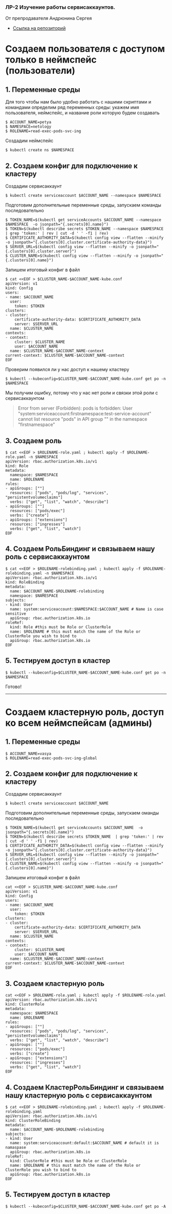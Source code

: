 ### ЛР-2 Изучение работы сервисаккаунтов. 

От препродавателя Андрюнина Сергея
- [Ссылка на репозиторий](https://github.com/hamnsk/k8s/blob/main/serviceaccount.md)

# Создаем пользователя с доступом только в неймспейс (пользователи)

## 1. Переменные среды
Для того чтобы нам было удобно работать с нашими скриптами и командами определим ряд переменных среды:
укажем имя пользователя, неймспейс, и название роли которую будем создавать

```shell script
$ ACCOUNT_NAME=petya
$ NAMESPACE=netology
$ ROLENAME=read-exec-pods-svc-ing
```

Создадим неймспейс

```shell script
$ kubectl create ns $NAMESPACE
```



## 2. Создаем конфиг для подключение к кластеру

Создадим сервисаккаунт

```shell script
$ kubectl create serviceaccount $ACCOUNT_NAME --namespace $NAMESPACE
```
 
Подготовим дополнительные переменные среды, запускаем команды последовательно

```shell script
$ TOKEN_NAME=$(kubectl get serviceAccounts $ACCOUNT_NAME --namespace $NAMESPACE  -o jsonpath="{.secrets[0].name}") 
$ TOKEN=$(kubectl describe secrets $TOKEN_NAME --namespace $NAMESPACE | grep 'token:' | rev | cut -d ' ' -f1 | rev)
$ CERTIFICATE_AUTHORITY_DATA=$(kubectl config view --flatten --minify -o jsonpath="{.clusters[0].cluster.certificate-authority-data}")
$ SERVER_URL=$(kubectl config view --flatten --minify -o jsonpath="{.clusters[0].cluster.server}")
$ CLUSTER_NAME=$(kubectl config view --flatten --minify -o jsonpath="{.clusters[0].name}")
```

Запишем итоговый конфиг в файл
```shell script
$ cat <<EOF > $CLUSTER_NAME-$ACCOUNT_NAME-kube.conf
apiVersion: v1
kind: Config
users:
- name: $ACCOUNT_NAME
  user:
    token: $TOKEN
clusters:
- cluster:
    certificate-authority-data: $CERTIFICATE_AUTHORITY_DATA    
    server: $SERVER_URL
  name: $CLUSTER_NAME
contexts:
- context:
    cluster: $CLUSTER_NAME
    user: $ACCOUNT_NAME
  name: $CLUSTER_NAME-$ACCOUNT_NAME-context
current-context: $CLUSTER_NAME-$ACCOUNT_NAME-context
EOF
```

Проверим появился ли у нас доступ к нашему кластеру

```shell script
$ kubectl --kubeconfig=$CLUSTER_NAME-$ACCOUNT_NAME-kube.conf get po -n $NAMESPACE
```
Мы получим ошибку, потому что у нас нет роли и связки этой роли с сервисаккаунтом

> Error from server (Forbidden): pods is forbidden: User "system:serviceaccount:firstnamespace:test-service-account" cannot list resource "pods" in API group "" in the namespace "firstnamespace"


## 3. Создаем роль

```shell script
$ cat <<EOF > $ROLENAME-role.yaml ; kubectl apply -f $ROLENAME-role.yaml -n $NAMESPACE
apiVersion: rbac.authorization.k8s.io/v1
kind: Role
metadata:
  namespace: $NAMESPACE
  name: $ROLENAME
rules:
- apiGroups: [""]
  resources: ["pods", "pods/log", "services", "persistentvolumeclaims"]
  verbs: ["get", "list", "watch", "describe"]
- apiGroups: [""]
  resources: ["pods/exec"]
  verbs: ["create"]
- apiGroups: ["extensions"]
  resources: ["ingresses"]
  verbs: ["get", "list", "watch"]
EOF
```

## 4. Создаем РольБиндинг и связываем нашу роль с сервисаккаунтом

```shell script
$ cat <<EOF > $ROLENAME-rolebinding.yaml ; kubectl apply -f $ROLENAME-rolebinding.yaml -n $NAMESPACE
apiVersion: rbac.authorization.k8s.io/v1
kind: RoleBinding
metadata:
  name: $ACCOUNT_NAME-$ROLENAME-rolebinding
  namespace: $NAMESPACE
subjects:
- kind: User
  name: system:serviceaccount:$NAMESPACE:$ACCOUNT_NAME # Name is case sensitive
  apiGroup: rbac.authorization.k8s.io
roleRef:
  kind: Role #this must be Role or ClusterRole
  name: $ROLENAME # this must match the name of the Role or ClusterRole you wish to bind to
  apiGroup: rbac.authorization.k8s.io
EOF
```

## 5. Тестируем доступ в кластер

```shell script
$ kubectl --kubeconfig=$CLUSTER_NAME-$ACCOUNT_NAME-kube.conf get po -n $NAMESPACE
```

Готово!

---

# Создаем кластерную роль, доступ ко всем неймспейсам (админы)

## 1. Переменные среды

```shell script
$ ACCOUNT_NAME=vasya
$ ROLENAME=read-exec-pods-svc-ing-global
```

## 2. Создаем конфиг для подключение к кластеру

Создадим сервисаккаунт

```shell script
$ kubectl create serviceaccount $ACCOUNT_NAME
```
 
Подготовим дополнительные переменные среды, запускаем оманды последовательно


```shell script
$ TOKEN_NAME=$(kubectl get serviceAccounts $ACCOUNT_NAME  -o jsonpath="{.secrets[0].name}")
$ TOKEN=$(kubectl describe secrets $TOKEN_NAME  | grep 'token:' | rev | cut -d ' ' -f1 | rev)
$ CERTIFICATE_AUTHORITY_DATA=$(kubectl config view --flatten --minify -o jsonpath="{.clusters[0].cluster.certificate-authority-data}")
$ SERVER_URL=$(kubectl config view --flatten --minify -o jsonpath="{.clusters[0].cluster.server}")
$ CLUSTER_NAME=$(kubectl config view --flatten --minify -o jsonpath="{.clusters[0].name}")
```
Запишем итоговый конфиг в файл
```shell script
cat <<EOF > $CLUSTER_NAME-$ACCOUNT_NAME-kube.conf
apiVersion: v1
kind: Config
users:
- name: $ACCOUNT_NAME
  user:
    token: $TOKEN
clusters:
- cluster:
    certificate-authority-data: $CERTIFICATE_AUTHORITY_DATA    
    server: $SERVER_URL
  name: $CLUSTER_NAME
contexts:
- context:
    cluster: $CLUSTER_NAME
    user: $ACCOUNT_NAME
  name: $CLUSTER_NAME-$ACCOUNT_NAME-context
current-context: $CLUSTER_NAME-$ACCOUNT_NAME-context
EOF
```

## 3. Создаем кластерную роль

```shell script
cat <<EOF > $ROLENAME-role.yaml ; kubectl apply -f $ROLENAME-role.yaml
apiVersion: rbac.authorization.k8s.io/v1
kind: ClusterRole
metadata:
  namespace: $NAMESPACE
  name: $ROLENAME
rules:
- apiGroups: [""]
  resources: ["pods", "pods/log", "services", "persistentvolumeclaims"]
  verbs: ["get", "list", "watch", "describe"]
- apiGroups: [""]
  resources: ["pods/exec"]
  verbs: ["create"]
- apiGroups: ["extensions"]
  resources: ["ingresses"]
  verbs: ["get", "list", "watch"]
EOF
```

## 4. Создаем КластерРольБиндинг и связываем нашу кластерную роль с сервисаккаунтом

```shell script
$ cat <<EOF > $ROLENAME-rolebinding.yaml ; kubectl apply -f $ROLENAME-rolebinding.yaml
apiVersion: rbac.authorization.k8s.io/v1
kind: ClusterRoleBinding
metadata:
  name: $ACCOUNT_NAME-$ROLENAME-rolebinding
subjects:
- kind: User
  name: system:serviceaccount:default:$ACCOUNT_NAME # default it is namaspase
  apiGroup: rbac.authorization.k8s.io
roleRef:
  kind: ClusterRole #this must be Role or ClusterRole
  name: $ROLENAME # this must match the name of the Role or ClusterRole you wish to bind to
  apiGroup: rbac.authorization.k8s.io
EOF
```


## 5. Тестируем доступ в кластер

```shell script
$ kubectl --kubeconfig=$CLUSTER_NAME-$ACCOUNT_NAME-kube.conf get po -A
```
